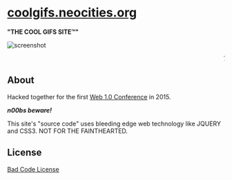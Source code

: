 # [coolgifs.neocities.org](http://coolgifs.neocities.org)

<blink>**"THE COOL GIFS SITE™"**</blink>

![screenshot](screenshot.png)

<marquee><i>The web site of cool gifs</i></marquee>

## About

Hacked together for the first [Web 1.0 Conference](http://websiteconf.neocities.org) in 2015.

_**n00bs beware!**_

This site's "source code" uses bleeding edge web technology like JQUERY and CSS3. NOT FOR THE FAINTHEARTED.

## License

[Bad Code License](LICENSE)
